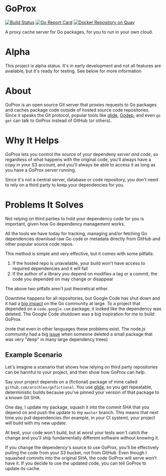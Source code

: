 # GoProx

[![Build Status](https://travis-ci.org/arschles/goprox.svg?branch=master)](https://travis-ci.org/arschles/goprox)
[![Go Report Card](http://goreportcard.com/badge/arschles/goprox)](http://goreportcard.com/report/arschles/goprox)
[![Docker Repository on Quay](https://quay.io/repository/arschles/goprox/status "Docker Repository on Quay")](https://quay.io/repository/arschles/goprox)

A proxy cache server for Go packages, for you to run in your own cloud.

# Alpha
This project is alpha status. It's in early development and not all features are available, but it's ready for testing. See below for more information

# About

GoProx is an open source Git server that proxies requests to Go packages and caches package code outside of hosted source code repositories. Since it speaks the Git protocol, popular tools like [glide](https://github.com/Masterminds/glide), [Godep](https://github.com/tools/godep), and even `go get` can talk to GoProx instead of GitHub (or others).

# Why It Helps

GoProx lets you control the source of your dependeny _server and code_, so regardless of what happens with the original code, you'll always have a copy in your S3 account, and you'll always be able to access it as long as you have a GoProx server running.

Since it's not a central server, database or code repository, you don't need to rely on a third party to keep your dependencies for you.

# Problems It Solves

Not relying on third parties to hold your dependency code for you is important, given how Go dependency management works.

All the tools we have today for tracking, managing and/or fetching Go dependencies download raw Go code or metadata directly from GitHub and other popular source code repos.

This method is simple and very effective, but it comes with some pitfalls:

1. If the hosted repo is unavailable, your build won't have access to required dependencies and it will fail
2. If the author of a library you depend on modifies a tag or a commit, the code you depended on may change or disappear

The above two pitfalls aren't just theoretical either.

Downtime happens for all repositories, but Google Code has shut down and it had a [big impact](https://www.reddit.com/r/golang/comments/42r1j7/codegooglecom_is_down_all_packages_hosted_there/) on the Go community at large. To a project that depended on a `code.google.com` package, it looked like the dependency was deleted. The Google Code shutdown was a big inspiration for me to build GoProx.

(note that even in other languages these problems exist. The node.js community had a big [issue](http://blog.npmjs.org/post/141577284765/kik-left-pad-and-npm) when someone deleted a small package that was very "deep" in many large dependency trees)

## Example Scenario

Let's imagine a scenario that shows how relying on third party repositories can be harmful to your project, and then show how GoProx can help.

Say your project depends on a (fictional) package of mine called `github.com/arschles/gofictional`. You use [glide](https://github.com/Masterminds/glide), so you get repeatable, deterministic builds because you've pinned your version of that package to a known Git SHA.

One day, I update my package, squash it into the commit SHA that you depend on and push the update to my `master` branch. This means that next time you pull dependencies (for example, in your CI system), your project will build with my new update.

At best, your code won't build, but at worst your tests won't catch the change and you'll ship fundamentally different software without knowing it.

If you change the dependency's source to use GoProx, you'll be effectively pulling the code from your S3 bucket, not from GitHub. Even though I squashed commits into the original SHA, the code GoProx will serve won't have it. If you decide to use the updated code, you can tell GoProx to update its cache.
